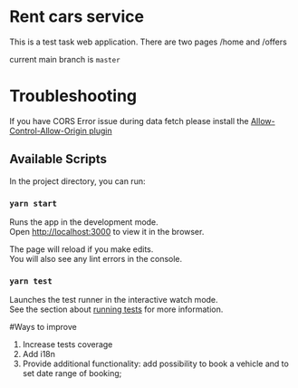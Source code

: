 # Rent cars service

This is a test task web application.
There are two pages /home and /offers

current main branch is `master`

# Troubleshooting

If you have CORS Error issue during data fetch please install the [Allow-Control-Allow-Origin plugin](https://chrome.google.com/webstore/detail/allow-cors-access-control/lhobafahddgcelffkeicbaginigeejlf?hl=en)

## Available Scripts

In the project directory, you can run:

### `yarn start`

Runs the app in the development mode.\
Open [http://localhost:3000](http://localhost:3000) to view it in the browser.

The page will reload if you make edits.\
You will also see any lint errors in the console.

### `yarn test`

Launches the test runner in the interactive watch mode.\
See the section about [running tests](https://facebook.github.io/create-react-app/docs/running-tests) for more information.

#Ways to improve

1. Increase tests coverage
2. Add i18n
3. Provide additional functionality: add possibility to book a vehicle and to set date range of booking;
